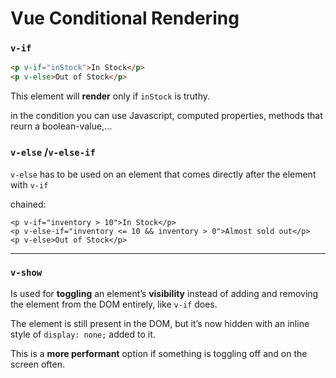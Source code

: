 # Vue Conditional Rendering

### `v-if` 

```html
<p v-if="inStock">In Stock</p>
<p v-else>Out of Stock</p>
```

This element will **render** only if `inStock` is truthy.

in the condition you can use Javascript, computed properties, methods that reurn a boolean-value,...

### `v-else` /`v-else-if`

`v-else` has to be used on an element that comes directly after the element with `v-if`

chained:

```vue
<p v-if="inventory > 10">In Stock</p>
<p v-else-if="inventory <= 10 && inventory > 0">Almost sold out</p>
<p v-else>Out of Stock</p>
```

------

### `v-show`

Is used for **toggling** an element’s **visibility** instead of adding and removing the element from the DOM entirely, like `v-if` does.

The element is still present in the DOM, but it’s now hidden with an inline style of `display: none;` added to it.

This is a **more performant** option if  something is toggling off and on the screen often. 

